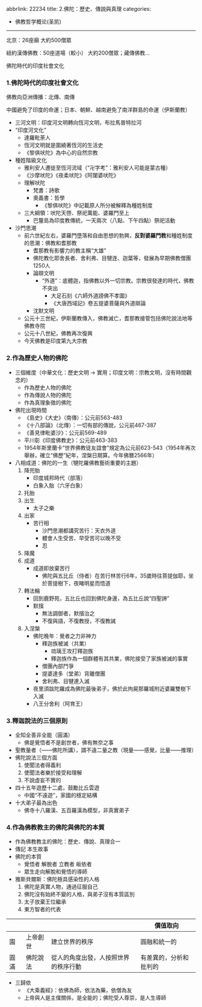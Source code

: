 abbrlink: 22234
title: 2.佛陀：歷史、傳說與真理
categories:
  - 佛教哲学概论(圣凯)
---
北京：26座廟 大約500僧眾

紐約漢傳佛教：50座道場（較小） 大約200僧眾；藏傳佛教…

佛陀時代的印度社會文化

### 1.佛陀時代的印度社會文化

佛教向亞洲傳播：北傳、南傳

中國避免了印度的命運；日本、朝鮮、越南避免了南洋群島的命運（伊斯蘭教）

- 三河文明：印度河文明轉向恆河文明，布拉馬普特拉河
- “印度河文化”
	- 達羅毗荼人
	- 恆河文明就是圍繞著恆河的生活史
	- 《黎俱吠陀》為中心的自然宗教
- 種姓階級文化
	- 雅利安人遷徙至恆河流域（“卍字考”：雅利安人可能是蒙古種）
	- 《沙摩吠陀》《夜柔吠陀》《阿闥婆吠陀》
	- 理解吠陀
		- 梵書：詩歌
		- 奧義書：哲學
			- 《黎俱吠陀》中記載原人所分被解釋為種姓制度
	- 三大綱領：吠陀天啓、祭祀萬能、婆羅門至上
		- 巴釐島為印度教傳統，一天兩次（八點、下午四點）祭祀活動
- 沙門思潮
	- 前六世紀左右，婆羅門墮落和自由思想的勃興，**反對婆羅門教**和種姓制度的思潮：佛教和耆那教
		- 耆那教有影響力的教主稱“大雄”
		- 佛陀教化耶舍長者、舍利弗、目犍连、迦葉等，發展為早期佛教僧團1250人
		- 論辯文明
			- “外道”：底體迦，指佛教以外一切宗教。宗教很發達的時代，佛教不突出
				- 大足石刻《六師外道謗佛不孝圖》
				- 《大唐西域記》卷五提婆菩薩與外道辯論
		- 沈默文明
	- 公元十三世紀，伊斯蘭教傳入，佛教滅亡，耆那教接管包括佛陀說法地等佛教寺院
	- 公元十八世紀，佛教再次復興
	- 今天佛教是印度第九大宗教

### 2.作為歷史人物的佛陀

- 三個維度（中華文化：歷史文明 → 實用；印度文明：宗教文明，沒有時間觀念的）
	- 作為歷史人物的佛陀
	- 作為傳說人物的佛陀
	- 作為真理象徵的佛陀
- 佛陀出現時間
	- 《島史》《大史》（南傳）：公元前563-483
	- 《十八部論》（北傳）：一切有部的傳說，公元前467-387
	- 《善見律毗婆沙》：公元前569-489
	- 平川彰《印度佛教史》：公元前463-383
	- 1954年斯里蘭卡“世界佛教徒友誼會”規定為公元前623-543（1954年再次舉辦，確立“佛歷”紀年，涅槃日期算。今年佛曆2566年）
- 八相成道：佛陀的一生（犍陀羅佛教藝術重要的主題）
	1. 降兜胎
		- 印度城邦時代（部落）
		- 白象入胎（六牙白象）
	1. 托胎
	2. 出生
		- 太子之樂
	3. 出家
		- 苦行相
			- 沙門思潮都講究苦行：天衣外道
			- 體會人生受苦、早受苦可以晚不受
			- 忍
	4. 降魔
	5. 成道
		- 成道即放棄苦行
			- 佛陀與五比丘（侍者）在苦行林苦行6年，35歲時往菩提伽耶，坐於菩提樹下，夜睹明星而悟道
	1. 轉法輪
		- 回到鹿野苑，五比丘也回到佛陀身邊，為五比丘說“四聖諦”
		- 默擯
			- 無法調御者，默擯治之
			- 不復與語，不復教授，不復教誡
	1. 入涅槃
		- 佛陀晚年：覺者之力非神力
			- 釋迦族被滅（共業）
				- 琉璃王攻打釋迦族
				- 釋迦族作為一個群體有其共業，佛陀接受了家族被滅的事實
			- 僧團內部鬥爭
			- 提婆達多（堂弟）背離僧團
			- 舍利弗、目犍連入滅
		- 夜里須跋陀羅成為佛陀最後弟子，佛於此拘屍那羅城附近婆羅雙樹下入滅
		- 八王分舍利（阿育王）

### 3.釋迦說法的三個原則

- 全知全善非全能（圓滿）
	- 佛是覺悟者不是創世者，佛有無奈之事
- 聖教量者（——佛陀所講），謂不違二量之教（現量——感覺，比量——推理）
- 佛陀說法三個方面
	1. 使聞法者得義利
	2. 使聞法者樂於接受和理解
	3. 不說虛妄不實的
- 四十五年遊歷十二處，鼓勵比丘雲遊
	- 中國“不遠遊”，家國的穩定結構
- 十大弟子最為出色
	- 佛寺十八羅漢、五百羅漢為模型，非真實弟子

### 4.作為佛教教主的佛陀與佛陀的本質

- 作為佛教教主的佛陀：歷史、傳說、真理合一
- 傳記 本生故事
- 佛陀的本質
	- 覺悟者 解脫者 立教者 皈依者
	- 眾生走向解脫和覺悟的導師
- 雅斯貝爾斯：佛陀極具感染性的人格
	1. 佛陀是真實人物，通過征服自己
	2. 佛陀沒有始終不變的人格，與弟子沒有本質區別
	3. 太子放棄王位繼承
	4. 東方智者的代表

||||價值取向|
|-|-|-|-|
|園|上帝創世|建立世界的秩序|圓融和統一的|
|圓滿|佛陀說法|從人的角度出發，人按照世界的秩序行動|有差異的，分析和批判的|

- 三歸依
	- 《大乘義經》：依佛為師，依法為藥，依僧為友
	- 上帝與人是主僕關係，是全能的；佛陀受人尊崇，是人生導師